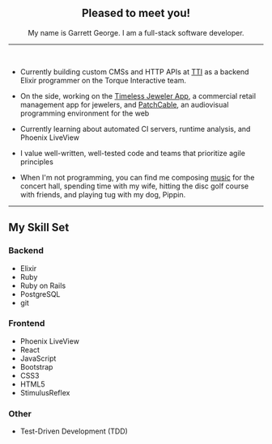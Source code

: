 <div align="center">
  <h2>Pleased to meet you!</h2>
  <p>My name is Garrett George. I am a full-stack software developer.</p>
</div>

<hr />
<br />

- Currently building custom CMSs and HTTP APIs at [TTI](https://www.ttigroup.com) as a backend Elixir programmer on the Torque Interactive team.

- On the side, working on the [Timeless Jeweler App](https://github.com/garrettmichaelgeorge/timeless_jeweler_public), a commercial retail management app for jewelers, and [PatchCable](https://github.com/garrettmichaelgeorge/patch_cable), an audiovisual programming environment for the web

- Currently learning about automated CI servers, runtime analysis, and Phoenix LiveView

- I value well-written, well-tested code and teams that prioritize agile principles

- When I'm not programming, you can find me composing
  [music](https://soundcloud.com/garrettmichaelgeorge) for the concert hall,
  spending time with my wife, hitting the disc golf course with friends, and playing tug with my dog, Pippin.

<hr />

## My Skill Set

### Backend

* Elixir
* Ruby
* Ruby on Rails
* PostgreSQL
* git

### Frontend

* Phoenix LiveView
* React
* JavaScript
* Bootstrap
* CSS3
* HTML5
* StimulusReflex

### Other

* Test-Driven Development (TDD)
